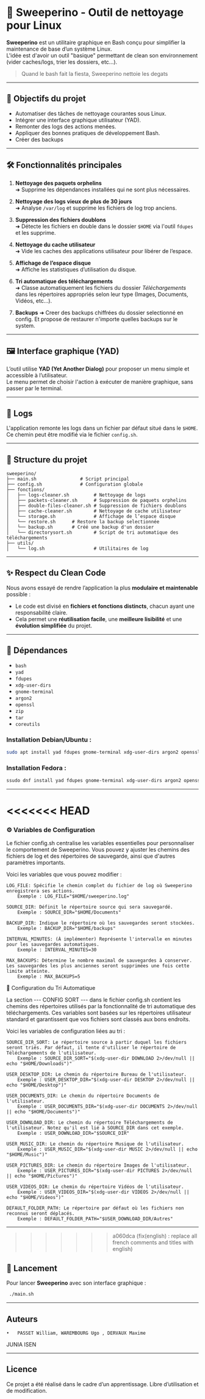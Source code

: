 # 🧹 Sweeperino - Outil de nettoyage pour Linux

**Sweeperino** est un utilitaire graphique en Bash conçu pour simplifier la maintenance de base d’un système Linux.  
L'idée est d'avoir un outil "basique" permettant de clean son environnement (vider caches/logs, trier les dossiers, etc...).

> Quand le bash fait la fiesta, Sweeperino nettoie les degats
---

## 🎯 Objectifs du projet

- Automatiser des tâches de nettoyage courantes sous Linux.
- Intégrer une interface graphique utilisateur (YAD).
- Remonter des logs des actions menées.
- Appliquer des bonnes pratiques de développement Bash.
- Créer des backups 

---

## 🛠️ Fonctionnalités principales

1. **Nettoyage des paquets orphelins**  
   ➜ Supprime les dépendances installées qui ne sont plus nécessaires.

2. **Nettoyage des logs vieux de plus de 30 jours**  
   ➜ Analyse `/var/log` et supprime les fichiers de log trop anciens.

3. **Suppression des fichiers doublons**  
   ➜ Détecte les fichiers en double dans le dossier `$HOME` via l'outil `fdupes` et les supprime.

4. **Nettoyage du cache utilisateur**  
   ➜ Vide les caches des applications utilisateur pour libérer de l’espace.

5. **Affichage de l’espace disque**  
   ➜ Affiche les statistiques d’utilisation du disque.

6. **Tri automatique des téléchargements**  
   ➜ Classe automatiquement les fichiers du dossier *Téléchargements* dans les répertoires appropriés selon leur type (Images, Documents, Vidéos, etc...).

7. **Backups**
   ➜ Creer des backups chiffrées du dossier selectionné en config. Et propose de restaurer n'importe quelles backups sur le system.

---

## 🖼️ Interface graphique (YAD)

L’outil utilise **YAD (Yet Another Dialog)** pour proposer un menu simple et accessible à l’utilisateur.  
Le menu permet de choisir l'action à exécuter de manière graphique, sans passer par le terminal.

---

## 📄 Logs

L'application remonte les logs dans un fichier par défaut situé dans le `$HOME`.  
Ce chemin peut être modifié via le fichier `config.sh`.

---

## 📁 Structure du projet

```
sweeperino/
├── main.sh                # Script principal
├── config.sh              # Configuration globale
├── fonctions/
│   ├── logs-cleaner.sh         # Nettoyage de logs
│   ├── packets-cleaner.sh      # Suppression de paquets orphelins
│   ├── double-files-cleaner.sh # Suppression de fichiers doublons
│   ├── cache-cleaner.sh        # Nettoyage de cache utilisateur
│   └── storage.sh              # Affichage de l’espace disque
│   └── restore.sh		# Restore la backup selectionnée
│   └── backup.sh 		# Créé une backup d'un dossier
│   └── directorysort.sh        # Script de tri automatique des téléchargements
├── utils/
│   └── log.sh                  # Utilitaires de log
```
---

## ✨ Respect du Clean Code

Nous avons essayé de rendre l’application la plus **modulaire et maintenable** possible :  
- Le code est divisé en **fichiers et fonctions distincts**, chacun ayant une responsabilité claire.
- Cela permet une **réutilisation facile**, une **meilleure lisibilité** et une **évolution simplifiée** du projet.

---

## 🧰 Dépendances

- `bash`
- `yad`
- `fdupes`
- `xdg-user-dirs`
- `gnome-terminal`
- `argon2`
- `openssl`
- `zip`
- `tar`
- `coreutils`

### Installation Debian/Ubuntu :

```bash
sudo apt install yad fdupes gnome-terminal xdg-user-dirs argon2 openssl zip tar coreutils
```

### Installation Fedora :

```bash
ssudo dnf install yad fdupes gnome-terminal xdg-user-dirs argon2 openssl zip tar coreutils
```
---

<<<<<<< HEAD
=======
### ⚙️ Variables de Configuration

Le fichier config.sh centralise les variables essentielles pour personnaliser le comportement de Sweeperino. Vous pouvez y ajuster les chemins des fichiers de log et des répertoires de sauvegarde, ainsi que d'autres paramètres importants.

Voici les variables que vous pouvez modifier :

    LOG_FILE: Spécifie le chemin complet du fichier de log où Sweeperino enregistrera ses actions.
        Exemple : LOG_FILE="$HOME/sweeperino.log"

    SOURCE_DIR: Définit le répertoire source qui sera sauvegardé.
        Exemple : SOURCE_DIR="$HOME/Documents"

    BACKUP_DIR: Indique le répertoire où les sauvegardes seront stockées.
        Exemple : BACKUP_DIR="$HOME/backups"

    INTERVAL_MINUTES: (À implémenter) Représente l'intervalle en minutes pour les sauvegardes automatiques.
        Exemple : INTERVAL_MINUTES=30

    MAX_BACKUPS: Détermine le nombre maximal de sauvegardes à conserver. Les sauvegardes les plus anciennes seront supprimées une fois cette limite atteinte.
        Exemple : MAX_BACKUPS=5

📁 Configuration du Tri Automatique

La section --- CONFIG SORT --- dans le fichier config.sh contient les chemins des répertoires utilisés par la fonctionnalité de tri automatique des téléchargements. Ces variables sont basées sur les répertoires utilisateur standard et garantissent que vos fichiers sont classés aux bons endroits.

Voici les variables de configuration liées au tri :

    SOURCE_DIR_SORT: Le répertoire source à partir duquel les fichiers seront triés. Par défaut, il tente d'utiliser le répertoire de Téléchargements de l'utilisateur.
        Exemple : SOURCE_DIR_SORT="$(xdg-user-dir DOWNLOAD 2>/dev/null || echo "$HOME/Downloads")"

    USER_DESKTOP_DIR: Le chemin du répertoire Bureau de l'utilisateur.
        Exemple : USER_DESKTOP_DIR="$(xdg-user-dir DESKTOP 2>/dev/null || echo "$HOME/Desktop")"

    USER_DOCUMENTS_DIR: Le chemin du répertoire Documents de l'utilisateur.
        Exemple : USER_DOCUMENTS_DIR="$(xdg-user-dir DOCUMENTS 2>/dev/null || echo "$HOME/Documents")"

    USER_DOWNLOAD_DIR: Le chemin du répertoire Téléchargements de l'utilisateur. Notez qu'il est lié à SOURCE_DIR dans cet exemple.
        Exemple : USER_DOWNLOAD_DIR="$SOURCE_DIR"

    USER_MUSIC_DIR: Le chemin du répertoire Musique de l'utilisateur.
        Exemple : USER_MUSIC_DIR="$(xdg-user-dir MUSIC 2>/dev/null || echo "$HOME/Music")"

    USER_PICTURES_DIR: Le chemin du répertoire Images de l'utilisateur.
        Exemple : USER_PICTURES_DIR="$(xdg-user-dir PICTURES 2>/dev/null || echo "$HOME/Pictures")"

    USER_VIDEOS_DIR: Le chemin du répertoire Vidéos de l'utilisateur.
        Exemple : USER_VIDEOS_DIR="$(xdg-user-dir VIDEOS 2>/dev/null || echo "$HOME/Videos")"

    DEFAULT_FOLDER_PATH: Le répertoire par défaut où les fichiers non reconnus seront déplacés.
        Exemple : DEFAULT_FOLDER_PATH="$USER_DOWNLOAD_DIR/Autres"

---

>>>>>>> a060dca (fix(english) : replace all french comments and titles with english)
## 🚀 Lancement

Pour lancer **Sweeperino** avec son interface graphique :

```bash
 ./main.sh
```

---

## Auteurs
	•	PASSET William, WAREMBOURG Ugo , DERVAUX Maxime
 JUNIA ISEN
 
---
## Licence

Ce projet a été réalisé dans le cadre d’un apprentissage.
Libre d’utilisation et de modification.
